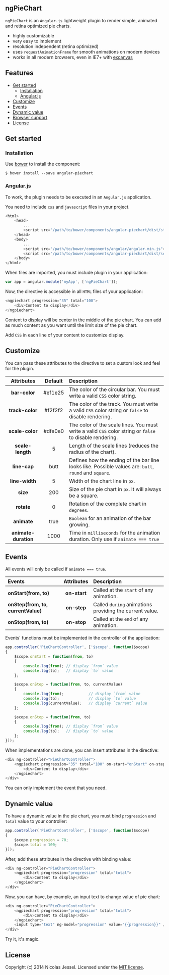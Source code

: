 ## ngPieChart

`ngPieChart` is an `Angular.js` lightweight plugin to render simple, animated and retina optimized pie charts.

* highly customizable
* very easy to implement
* resolution independent (retina optimized)
* uses `requestAnimationFrame` for smooth animations on modern devices
* works in all modern browsers, even in IE7+ with [excanvas](https://code.google.com/p/explorercanvas/wiki/Instructions)

## Features

* [Get started](#get-started)
    * [Installation](#installation)
    * [Angular.js](#angularjs)
* [Customize](#customize)
* [Events](#events)
* [Dynamic value](#dynamic-value)
* [Browser support](#browser-support)
* [License](#license)

## Get started

### Installation

Use [bower](http://www.bower.io) to install the component:

```
$ bower install --save angular-piechart
```

### Angular.js

To work, the plugin needs to be executed in an `Angular.js` application.

You need to include `css` and `javascript` files in your project.

```javascript
<html>
    <head>
        ...
        <script src="/path/to/bower/components/angular-piechart/dist/styles/angular-piechart.min.css"></script>
    </head>
    <body>
        ...
        <script src="/path/to/bower/components/angular/angular.min.js"></script>
        <script src="/path/to/bower/components/angular-piechart/dist/scripts/angular-piechart.min.js"></script>
    </body>
</html>
```

When files are imported, you must include plugin in your application:

```javascript
var app = angular.module('myApp', ['ngPieChart']);
```

Now, the directive is accessible in all `HTML` files of your application:

```javascript
<ngpiechart progression="35" total="100">
    <div>Content to display</div>
</ngpiechart>
```

Content to display will be center in the middle of the pie chart. You can add as much content as you want until the limit size of the pie chart.

Add `CSS` in each line of your content to customize display.

## Customize

You can pass these attributes to the directive to set a custom look and feel for the plugin.

| Attributes                  | Default       | Description
|:---------------------------:|:-------------:|:--------------
| **bar-color** | #ef1e25 | The color of the circular bar. You must write a valid `CSS` color string.
| **track-color** | #f2f2f2 | The color of the track. You must write a valid `CSS` color string or `false` to disable rendering.
| **scale-color** | #dfe0e0 | The color of the scale lines. You must write a valid `CSS` color string or `false` to disable rendering.
| **scale-length** | 5 | Length of the scale lines (reduces the radius of the chart).
| **line-cap** | butt | Defines how the ending of the bar line looks like. Possible values are: `butt`, `round` and `square`.
| **line-width** | 5 | Width of the chart line in `px`.
| **size** | 200 | Size of the pie chart in `px`. It will always be a square.
| **rotate** | 0 | Rotation of the complete chart in `degrees`.
| **animate** | true | `Boolean` for an animation of the bar growing.
| **animate-duration** | 1000 | Time in `milliseconds` for the animation duration. Only use if `animate === true`

## Events

All events will only be called if `animate === true`.

| Events                     | Attributes    | Description
|:---------------------------|:-------------:|:------------
| **onStart(from, to)** | **on-start** | Called at the `start` of any animation.
| **onStep(from, to, currentValue)** | **on-step** | Called `during` animations providing the current value.
| **onStop(from, to)** | **on-stop** | Called at the `end` of any animation.

Events' functions must be implemented in the controller of the application:

```javascript
app.controller('PieChartController', ['$scope', function($scope)
{
    $scope.onStart = function(from, to)
    {
        console.log(from); // display `from` value
        console.log(to);   // display `to` value
    };

    $scope.onStep = function(from, to, currentValue)
    {
        console.log(from);           // display `from` value
        console.log(to);             // display `to` value
        console.log(currentValue);   // display `current` value
    };

    $scope.onStop = function(from, to)
    {
        console.log(from); // display `from` value
        console.log(to);   // display `to` value
    };
}]);
```

When implementations are done, you can insert attributes in the directive:

```javascript
<div ng-controller="PieChartController">
    <ngpiechart progression="35" total="100" on-start="onStart" on-step="onStep" on-stop="onStop">
        <div>Content to display</div>
    </ngpiechart>
</div>
```

You can only implement the event that you need.

## Dynamic value

To have a dynamic value in the pie chart, you must bind `progression` and `total` value to your controller:

```javascript
app.controller('PieChartController', ['$scope', function($scope)
{
    $scope.progression = 70;
    $scope.total = 100;
}]);
```

After, add these attributes in the directive with binding value:

```javascript
<div ng-controller="PieChartController">
    <ngpiechart progression="progression" total="total">
        <div>Content to display</div>
    </ngpiechart>
</div>
```

Now, you can have, by example, an input text to change value of pie chart:

```javascript
<div ng-controller="PieChartController">
    <ngpiechart progression="progression" total="total">
        <div>Content to display</div>
    </ngpiechart>
    <input type="text" ng-model="progression" value="{{progression}}" />
</div>
```

Try it, it's magic.

## License
Copyright (c) 2014 Nicolas Jessel. Licensed under the [MIT license](https://github.com/njl07/angular-piechart/blob/master/LICENSE.md).
